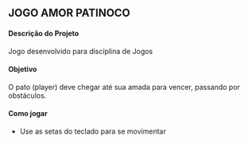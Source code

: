 ## JOGO AMOR PATINOCO

#### Descrição do Projeto
Jogo desenvolvido para disciplina de Jogos

#### Objetivo
O pato (player) deve chegar até sua amada para vencer, passando por obstáculos.

#### Como jogar
- Use as setas do teclado para se movimentar